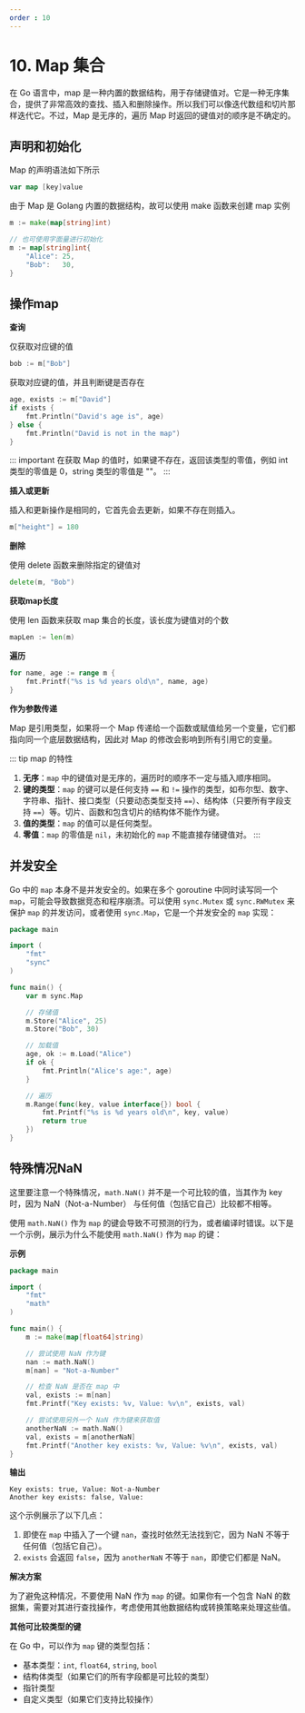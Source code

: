 ```yaml
---
order : 10
---
```


# 10. Map 集合

在 Go 语言中，map 是一种内置的数据结构，用于存储键值对。它是一种无序集合，提供了非常高效的查找、插入和删除操作。所以我们可以像迭代数组和切片那样迭代它。不过，Map 是无序的，遍历 Map 时返回的键值对的顺序是不确定的。





## 声明和初始化

Map 的声明语法如下所示

```go
var map [key]value
```

由于 Map 是 Golang 内置的数据结构，故可以使用 make 函数来创建 map 实例

```go
m := make(map[string]int)

// 也可使用字面量进行初始化
m := map[string]int{
    "Alice": 25,
    "Bob":   30,
}
```

## 操作map

**查询**

仅获取对应键的值

```go
bob := m["Bob"]
```

获取对应键的值，并且判断键是否存在

```go
age, exists := m["David"]
if exists {
    fmt.Println("David's age is", age)
} else {
    fmt.Println("David is not in the map")
}
```

::: important 在获取 Map 的值时，如果键不存在，返回该类型的零值，例如 int 类型的零值是 0，string 类型的零值是 ""。
:::

**插入或更新**

插入和更新操作是相同的，它首先会去更新，如果不存在则插入。

```go
m["height"] = 180
```


**删除**

使用 delete 函数来删除指定的键值对

```go
delete(m, "Bob")
```

**获取map长度**

使用 len 函数来获取 map 集合的长度，该长度为键值对的个数

```go
mapLen := len(m)
```

**遍历**

```go
for name, age := range m {
    fmt.Printf("%s is %d years old\n", name, age)
}
```

**作为参数传递**

Map 是引用类型，如果将一个 Map 传递给一个函数或赋值给另一个变量，它们都指向同一个底层数据结构，因此对 Map 的修改会影响到所有引用它的变量。


::: tip map 的特性
1. **无序**：`map` 中的键值对是无序的，遍历时的顺序不一定与插入顺序相同。
2. **键的类型**：`map` 的键可以是任何支持 `==` 和 `!=` 操作的类型，如布尔型、数字、字符串、指针、接口类型（只要动态类型支持 `==`）、结构体（只要所有字段支持 `==`）等。切片、函数和包含切片的结构体不能作为键。
3. **值的类型**：`map` 的值可以是任何类型。
4. **零值**：`map` 的零值是 `nil`，未初始化的 `map` 不能直接存储键值对。
:::

## 并发安全

Go 中的 `map` 本身不是并发安全的。如果在多个 goroutine 中同时读写同一个 `map`，可能会导致数据竞态和程序崩溃。可以使用 `sync.Mutex` 或 `sync.RWMutex` 来保护 `map` 的并发访问，或者使用 `sync.Map`，它是一个并发安全的 `map` 实现：

```go
package main

import (
    "fmt"
    "sync"
)

func main() {
    var m sync.Map

    // 存储值
    m.Store("Alice", 25)
    m.Store("Bob", 30)

    // 加载值
    age, ok := m.Load("Alice")
    if ok {
        fmt.Println("Alice's age:", age)
    }

    // 遍历
    m.Range(func(key, value interface{}) bool {
        fmt.Printf("%s is %d years old\n", key, value)
        return true
    })
}
```

## 特殊情况NaN

这里要注意一个特殊情况，`math.NaN()` 并不是一个可比较的值，当其作为 key 时，因为 NaN（Not-a-Number） 与任何值（包括它自己）比较都不相等。

使用 `math.NaN()` 作为 `map` 的键会导致不可预测的行为，或者编译时错误。以下是一个示例，展示为什么不能使用 `math.NaN()` 作为 `map` 的键：

**示例**

```go
package main

import (
	"fmt"
	"math"
)

func main() {
	m := make(map[float64]string)

	// 尝试使用 NaN 作为键
	nan := math.NaN()
	m[nan] = "Not-a-Number"

	// 检查 NaN 是否在 map 中
	val, exists := m[nan]
	fmt.Printf("Key exists: %v, Value: %v\n", exists, val)

	// 尝试使用另外一个 NaN 作为键来获取值
	anotherNaN := math.NaN()
	val, exists = m[anotherNaN]
	fmt.Printf("Another key exists: %v, Value: %v\n", exists, val)
}
```

**输出**

```plaintext
Key exists: true, Value: Not-a-Number
Another key exists: false, Value: 
```

这个示例展示了以下几点：

1. 即使在 `map` 中插入了一个键 `nan`，查找时依然无法找到它，因为 NaN 不等于任何值（包括它自己）。
2. `exists` 会返回 `false`，因为 `anotherNaN` 不等于 `nan`，即使它们都是 NaN。

**解决方案**

为了避免这种情况，不要使用 NaN 作为 `map` 的键。如果你有一个包含 NaN 的数据集，需要对其进行查找操作，考虑使用其他数据结构或转换策略来处理这些值。 

**其他可比较类型的键**

在 Go 中，可以作为 `map` 键的类型包括：
- 基本类型：`int`, `float64`, `string`, `bool`
- 结构体类型（如果它们的所有字段都是可比较的类型）
- 指针类型
- 自定义类型（如果它们支持比较操作）
